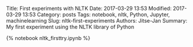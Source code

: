 Title: First experiments with NLTK
Date: 2017-03-29 13:53
Modified: 2017-03-29 13:53
Category: posts
Tags: notebook, nltk, Python, Jupyter, machinelearning
Slug: nltk-first-experiments
Authors: Jitse-Jan
Summary: My first experiment using the NLTK library of Python

{% notebook nltk_firsttry.ipynb %}
